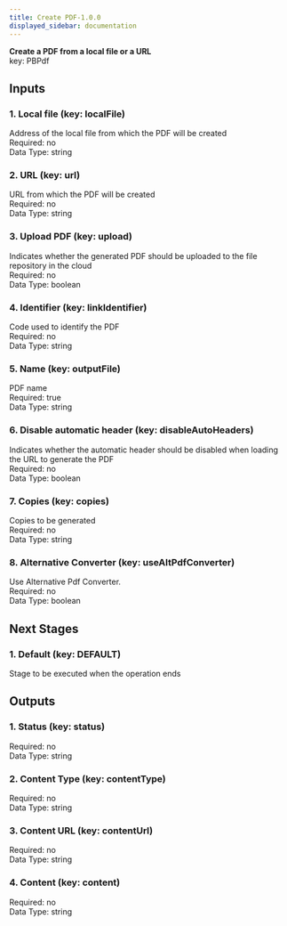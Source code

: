 ```yaml
---  
title: Create PDF-1.0.0  
displayed_sidebar: documentation  
---  
```

  
**Create a PDF from a local file or a URL**  
key: PBPdf  
## Inputs  
### 1. Local file (key: localFile)  
Address of the local file from which the PDF will be created  
Required: no  
Data Type: string   
### 2. URL (key: url)  
URL from which the PDF will be created  
Required: no  
Data Type: string   
### 3. Upload PDF (key: upload)  
Indicates whether the generated PDF should be uploaded to the file repository in the cloud  
Required: no  
Data Type: boolean   
### 4. Identifier (key: linkIdentifier)  
Code used to identify the PDF  
Required: no  
Data Type: string   
### 5. Name (key: outputFile)  
PDF name  
Required: true  
Data Type: string   
### 6. Disable automatic header (key: disableAutoHeaders)  
Indicates whether the automatic header should be disabled when loading the URL to generate the PDF  
Required: no  
Data Type: boolean   
### 7. Copies (key: copies)  
Copies to be generated  
Required: no  
Data Type: string   
### 8. Alternative Converter (key: useAltPdfConverter)  
Use Alternative Pdf Converter.  
Required: no  
Data Type: boolean   
## Next Stages  
### 1. Default (key: DEFAULT)  
Stage to be executed when the operation ends  
## Outputs  
### 1. Status (key: status)  
  
Required: no  
Data Type: string   
### 2. Content Type (key: contentType)  
  
Required: no  
Data Type: string   
### 3. Content URL (key: contentUrl)  
  
Required: no  
Data Type: string   
### 4. Content (key: content)  
  
Required: no  
Data Type: string 